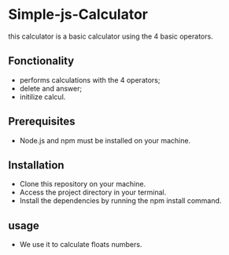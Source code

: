# Simple-js-Calculator
this calculator is a basic calculator using the 4 basic operators.

## Fonctionality
- performs calculations with the 4 operators;
- delete and answer;
- initilize calcul.

## Prerequisites
- Node.js and npm must be installed on your machine.

## Installation
- Clone this repository on your machine.
- Access the project directory in your terminal.
- Install the dependencies by running the npm install command.

## usage
- We use it to calculate floats numbers.

